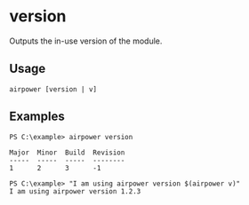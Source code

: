 # version

Outputs the in-use version of the module.

## Usage

	airpower [version | v]

## Examples

```
PS C:\example> airpower version

Major  Minor  Build  Revision
-----  -----  -----  --------
1      2      3      -1
```

```
PS C:\example> "I am using airpower version $(airpower v)"
I am using airpower version 1.2.3
```
